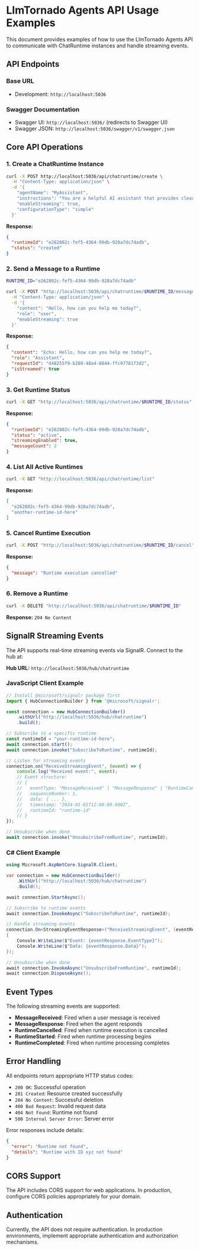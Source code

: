 # LlmTornado Agents API Usage Examples

This document provides examples of how to use the LlmTornado Agents API to communicate with ChatRuntime instances and handle streaming events.

## API Endpoints

### Base URL
- Development: `http://localhost:5036`

### Swagger Documentation
- Swagger UI: `http://localhost:5036/` (redirects to Swagger UI)
- Swagger JSON: `http://localhost:5036/swagger/v1/swagger.json`

## Core API Operations

### 1. Create a ChatRuntime Instance

```bash
curl -X POST http://localhost:5036/api/chatruntime/create \
  -H "Content-Type: application/json" \
  -d '{
    "agentName": "MyAssistant",
    "instructions": "You are a helpful AI assistant that provides clear and concise answers.",
    "enableStreaming": true,
    "configurationType": "simple"
  }'
```

**Response:**
```json
{
  "runtimeId": "e262802c-fef5-4364-99db-928a7dc74adb",
  "status": "created"
}
```

### 2. Send a Message to a Runtime

```bash
RUNTIME_ID="e262802c-fef5-4364-99db-928a7dc74adb"

curl -X POST "http://localhost:5036/api/chatruntime/$RUNTIME_ID/message" \
  -H "Content-Type: application/json" \
  -d '{
    "content": "Hello, how can you help me today?",
    "role": "user",
    "enableStreaming": true
  }'
```

**Response:**
```json
{
  "content": "Echo: Hello, how can you help me today?",
  "role": "Assistant",
  "requestId": "d48255f9-b280-48a4-8844-ffc97781f3d2",
  "isStreamed": true
}
```

### 3. Get Runtime Status

```bash
curl -X GET "http://localhost:5036/api/chatruntime/$RUNTIME_ID/status"
```

**Response:**
```json
{
  "runtimeId": "e262802c-fef5-4364-99db-928a7dc74adb",
  "status": "active",
  "streamingEnabled": true,
  "messageCount": 2
}
```

### 4. List All Active Runtimes

```bash
curl -X GET "http://localhost:5036/api/chatruntime/list"
```

**Response:**
```json
[
  "e262802c-fef5-4364-99db-928a7dc74adb",
  "another-runtime-id-here"
]
```

### 5. Cancel Runtime Execution

```bash
curl -X POST "http://localhost:5036/api/chatruntime/$RUNTIME_ID/cancel"
```

**Response:**
```json
{
  "message": "Runtime execution cancelled"
}
```

### 6. Remove a Runtime

```bash
curl -X DELETE "http://localhost:5036/api/chatruntime/$RUNTIME_ID"
```

**Response:** `204 No Content`

## SignalR Streaming Events

The API supports real-time streaming events via SignalR. Connect to the hub at:

**Hub URL:** `http://localhost:5036/hub/chatruntime`

### JavaScript Client Example

```javascript
// Install @microsoft/signalr package first
import { HubConnectionBuilder } from '@microsoft/signalr';

const connection = new HubConnectionBuilder()
    .withUrl("http://localhost:5036/hub/chatruntime")
    .build();

// Subscribe to a specific runtime
const runtimeId = "your-runtime-id-here";
await connection.start();
await connection.invoke("SubscribeToRuntime", runtimeId);

// Listen for streaming events
connection.on("ReceiveStreamingEvent", (event) => {
    console.log("Received event:", event);
    // Event structure:
    // {
    //   eventType: "MessageReceived" | "MessageResponse" | "RuntimeCancelled",
    //   sequenceNumber: 1,
    //   data: { ... },
    //   timestamp: "2024-01-01T12:00:00.000Z",
    //   runtimeId: "runtime-id"
    // }
});

// Unsubscribe when done
await connection.invoke("UnsubscribeFromRuntime", runtimeId);
```

### C# Client Example

```csharp
using Microsoft.AspNetCore.SignalR.Client;

var connection = new HubConnectionBuilder()
    .WithUrl("http://localhost:5036/hub/chatruntime")
    .Build();

await connection.StartAsync();

// Subscribe to runtime events
await connection.InvokeAsync("SubscribeToRuntime", runtimeId);

// Handle streaming events
connection.On<StreamingEventResponse>("ReceiveStreamingEvent", (eventResponse) =>
{
    Console.WriteLine($"Event: {eventResponse.EventType}");
    Console.WriteLine($"Data: {eventResponse.Data}");
});

// Unsubscribe when done
await connection.InvokeAsync("UnsubscribeFromRuntime", runtimeId);
await connection.DisposeAsync();
```

## Event Types

The following streaming events are supported:

- **MessageReceived**: Fired when a user message is received
- **MessageResponse**: Fired when the agent responds
- **RuntimeCancelled**: Fired when runtime execution is cancelled
- **RuntimeStarted**: Fired when runtime processing begins
- **RuntimeCompleted**: Fired when runtime processing completes

## Error Handling

All endpoints return appropriate HTTP status codes:

- `200 OK`: Successful operation
- `201 Created`: Resource created successfully  
- `204 No Content`: Successful deletion
- `400 Bad Request`: Invalid request data
- `404 Not Found`: Runtime not found
- `500 Internal Server Error`: Server error

Error responses include details:

```json
{
  "error": "Runtime not found",
  "details": "Runtime with ID xyz not found"
}
```

## CORS Support

The API includes CORS support for web applications. In production, configure CORS policies appropriately for your domain.

## Authentication

Currently, the API does not require authentication. In production environments, implement appropriate authentication and authorization mechanisms.